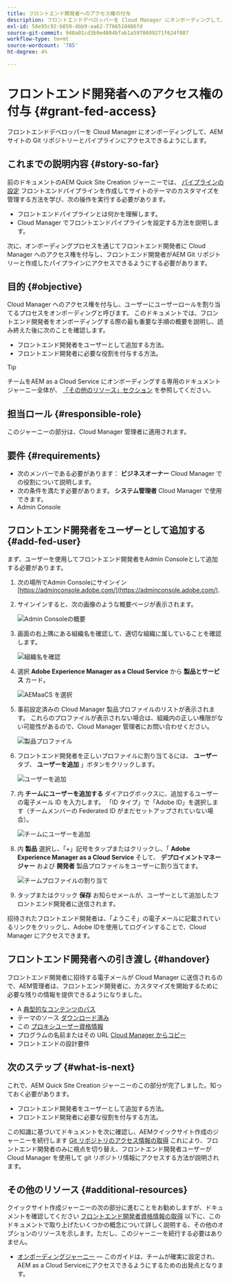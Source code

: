 ```yaml
---
title: フロントエンド開発者へのアクセス権の付与
description: フロントエンドデベロッパーを Cloud Manager にオンボーディングして、AEMサイトの Git リポジトリーとパイプラインにアクセスできるようにします。
exl-id: 58e95c92-b859-4bb9-aa62-7766510486fd
source-git-commit: 940a01cd3b9e4804bfab1a5970699271f624f087
workflow-type: tm+mt
source-wordcount: '785'
ht-degree: 4%

---
```


# フロントエンド開発者へのアクセス権の付与 {#grant-fed-access}

フロントエンドデベロッパーを Cloud Manager にオンボーディングして、AEMサイトの Git リポジトリーとパイプラインにアクセスできるようにします。

## これまでの説明内容 {#story-so-far}

前のドキュメントのAEM Quick Site Creation ジャーニーでは、 [パイプラインの設定](pipeline-setup.md) フロントエンドパイプラインを作成してサイトのテーマのカスタマイズを管理する方法を学び、次の操作を実行する必要があります。

* フロントエンドパイプラインとは何かを理解します。
* Cloud Manager でフロントエンドパイプラインを設定する方法を説明します。

次に、オンボーディングプロセスを通じてフロントエンド開発者に Cloud Manager へのアクセス権を付与し、フロントエンド開発者がAEM Git リポジトリーと作成したパイプラインにアクセスできるようにする必要があります。

## 目的 {#objective}

Cloud Manager へのアクセス権を付与し、ユーザーにユーザーロールを割り当てるプロセスをオンボーディングと呼びます。 このドキュメントでは、フロントエンド開発者をオンボーディングする際の最も重要な手順の概要を説明し、読み終えた後に次のことを確認します。

* フロントエンド開発者をユーザーとして追加する方法。
* フロントエンド開発者に必要な役割を付与する方法。

>[!TIP]
>
>チームをAEM as a Cloud Service にオンボーディングする専用のドキュメントジャーニー全体が、 [「その他のリソース」セクション](#additional-resources) を参照してください。

## 担当ロール {#responsible-role}

このジャーニーの部分は、Cloud Manager 管理者に適用されます。

## 要件 {#requirements}

* 次のメンバーである必要があります： **ビジネスオーナー** Cloud Manager での役割について説明します。
* 次の条件を満たす必要があります。 **システム管理者** Cloud Manager で使用できます。
* Admin Console

## フロントエンド開発者をユーザーとして追加する {#add-fed-user}

まず、ユーザーを使用してフロントエンド開発者をAdmin Consoleとして追加する必要があります。

1. 次の場所でAdmin Consoleにサインイン [https://adminconsole.adobe.com/](https://adminconsole.adobe.com/).

1. サインインすると、次の画像のような概要ページが表示されます。

   ![Admin Consoleの概要](assets/admin-console.png)

1. 画面の右上隅にある組織名を確認して、適切な組織に属していることを確認します。

   ![組織名を確認](assets/correct-org.png)

1. 選択 **Adobe Experience Manager as a Cloud Service** から **製品とサービス** カード。

   ![AEMaaCS を選択](assets/select-aemaacs.png)

1. 事前設定済みの Cloud Manager 製品プロファイルのリストが表示されます。 これらのプロファイルが表示されない場合は、組織内の正しい権限がない可能性があるので、Cloud Manager 管理者にお問い合わせください。

   ![製品プロファイル](assets/product-profiles.png)

1. フロントエンド開発者を正しいプロファイルに割り当てるには、 **ユーザー** タブ、 **ユーザーを追加** 」ボタンをクリックします。

   ![ユーザーを追加](assets/add-user.png)

1. 内 **チームにユーザーを追加する** ダイアログボックスに、追加するユーザーの電子メール ID を入力します。 「ID タイプ」で「Adobe ID」を選択します（チームメンバーの Federated ID がまだセットアップされていない場合）。

   ![チームにユーザーを追加](assets/add-to-team.png)

1. 内 **製品** 選択し、「+」記号をタップまたはクリックし、「 **Adobe Experience Manager as a Cloud Service** そして、 **デプロイメントマネージャー** および **開発者** 製品プロファイルをユーザーに割り当てます。

   ![チームプロファイルの割り当て](assets/assign-team.png)

1. タップまたはクリック **保存** お知らせメールが、ユーザーとして追加したフロントエンド開発者に送信されます。

招待されたフロントエンド開発者は、「ようこそ」の電子メールに記載されているリンクをクリックし、Adobe IDを使用してログインすることで、Cloud Manager にアクセスできます。

## フロントエンド開発者への引き渡し {#handover}

フロントエンド開発者に招待する電子メールが Cloud Manager に送信されるので、AEM管理者は、フロントエンド開発者に、カスタマイズを開始するために必要な残りの情報を提供できるようになりました。

* A [典型的なコンテンツのパス](#example-page)
* テーマのソース [ダウンロード済み](#download-theme)
* この [プロキシユーザー資格情報](#proxy-user)
* プログラムの名前またはその URL [Cloud Manager からコピー](pipeline-setup.md#login)
* フロントエンドの設計要件

## 次のステップ {#what-is-next}

これで、AEM Quick Site Creation ジャーニーのこの部分が完了しました。知っておく必要があります。

* フロントエンド開発者をユーザーとして追加する方法。
* フロントエンド開発者に必要な役割を付与する方法。

この知識に基づいてドキュメントを次に確認し、AEMクイックサイト作成のジャーニーを続行します [Git リポジトリのアクセス情報の取得](retrieve-access.md) これにより、フロントエンド開発者のみに視点を切り替え、フロントエンド開発者ユーザーが Cloud Manager を使用して git リポジトリ情報にアクセスする方法が説明されます。

## その他のリソース {#additional-resources}

クイックサイト作成ジャーニーの次の部分に進むことをお勧めしますが、ドキュメントを確認してください [フロントエンド開発者資格情報の取得](retrieve-access.md) 以下に、このドキュメントで取り上げたいくつかの概念について詳しく説明する、その他のオプションのリソースを示します。ただし、このジャーニーを続行する必要はありません。

* [オンボーディングジャーニー](/help/journey-onboarding/home.md)  — このガイドは、チームが確実に設定され、AEM as a Cloud Serviceにアクセスできるようにするための出発点となります。
